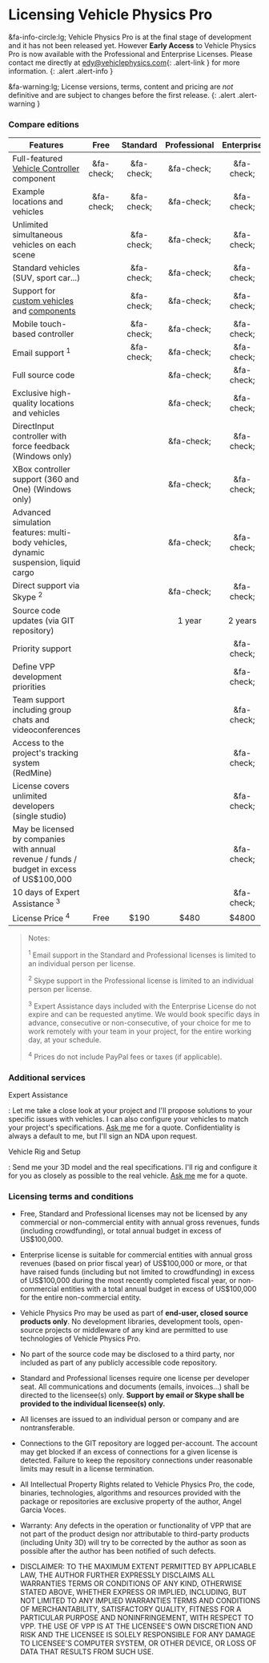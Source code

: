 # Licensing Vehicle Physics Pro

&fa-info-circle:lg; Vehicle Physics Pro is at the final stage of development and it has not been released yet.
However **Early Access** to Vehicle Physics Pro is now available with the Professional
and Enterprise Licenses. Please contact me directly at [edy@vehiclephysics.com](mailto:edy@vehiclephysics.com){: .alert-link }
for more information.
{: .alert .alert-info }

&fa-warning:lg; License versions, terms, content and pricing are _not_ definitive and are subject
to changes before the first release.
{: .alert .alert-warning }

### Compare editions

| Features | <center>Free</center> | <center>Standard</center> | <center>Professional</center> | <center>Enterprise</center> |
|----------|:----:|:--------:|:------------:|:----:|
Full-featured [Vehicle Controller](/components/vehicle-controller) component	| &fa-check;	| &fa-check;	| &fa-check; | &fa-check;	|
Example locations and vehicles		 					| &fa-check; | &fa-check; | &fa-check; | &fa-check; |
Unlimited simultaneous vehicles on each scene			|	| &fa-check; | &fa-check; | &fa-check;	|
Standard vehicles (SUV, sport car...)					|	| &fa-check; | &fa-check; | &fa-check;	|
Support for [custom vehicles](/advanced/custom-vehicles/) and [components](/advanced/custom-blocks/) 				|	| &fa-check; | &fa-check; | &fa-check;	|
Mobile touch-based controller							|	| &fa-check; | &fa-check; | &fa-check;	|
Email support <sup>1</sup>								|	| &fa-check;	| &fa-check;	| &fa-check;	|
Full source code										|	|	| &fa-check; | &fa-check;	|
Exclusive high-quality locations and vehicles			|	|	| &fa-check; | &fa-check;	|
DirectInput controller with force feedback (Windows only)|	|	| &fa-check; | &fa-check;	|
XBox controller support (360 and One) (Windows only)	|	|	| &fa-check; | &fa-check;	|
Advanced simulation features: multi-body vehicles, dynamic suspension, liquid cargo	|	|	| &fa-check; | &fa-check;	|
Direct support via Skype <sup>2<sup>					|	| 	| &fa-check;	| &fa-check;	|
Source code updates (via GIT repository)				|	|	| 1 year | 2 years |
Priority support										|	| 	| 	| &fa-check;	|
Define VPP development priorities							|	| 	| 	| &fa-check;	|
Team support including group chats and videoconferences	|	| 	| 	| &fa-check;	|
Access to the project's tracking system (RedMine)		|	| 	| 	| &fa-check;	|
License covers unlimited developers (single studio)		|	| 	|	| &fa-check;	|
May be licensed by companies with annual revenue / funds / budget in excess of US\$100,000	|	| 	|	| &fa-check;	|
10 days of Expert Assistance <sup>3</sup>				|	|	|	| &fa-check;	|
License Price <sup>4</sup>								| Free | $190 | $480 | $4800 |

> Notes:
>
> <sup>1</sup> Email support in the Standard and Professional licenses is limited to an individual
>	person per license.
>
> <sup>2</sup> Skype support in the Professional license is limited to an individual person per
>	license.
>
> <sup>3</sup> Expert Assistance days included with the Enterprise License do not expire and can be
>	requested anytime. We would book specific days in advance, consecutive or non-consecutive, of
>	your choice for me to work remotely with your team in your project, for the entire working day,
>	at your schedule.
>
> <sup>4</sup> Prices do not include PayPal fees or taxes (if applicable).

### Additional services

Expert Assistance

:	Let me take a close look at your project and I'll propose solutions to your specific issues
	with vehicles. I can also configure your vehicles to match your project's specifications.
	[Ask me](mailto:edy@vehiclephysics.com) me for a quote. Confidentiality is always a default
	to me, but I'll sign an NDA upon request.

Vehicle Rig and Setup

:	Send me your 3D model and the real specifications. I'll rig and configure it for you as closely
	as possible to the real vehicle. [Ask me](mailto:edy@vehiclephysics.com) me for a quote.

### Licensing terms and conditions

- Free, Standard and Professional licenses may not be licensed by any commercial or non-commercial
	entity with annual gross revenues, funds (including crowdfunding), or total annual budget in
	excess of US\$100,000.

- Enterprise license is suitable for commercial entities with annual gross revenues (based on prior
	fiscal year) of US\$100,000 or more, or that have raised funds (including but not limited to
	crowdfunding) in excess of US\$100,000 during the most recently completed fiscal year, or
	non-commercial entities with a total annual budget in excess of US\$100,000 for the entire
	non-commercial entity.

- Vehicle Physics Pro may be used as part of **end-user, closed source products only**. No
	development libraries, development tools, open-source projects or middleware of any kind are
	permitted to use technologies of Vehicle Physics Pro.

- No part of the source code may be disclosed to a third party, nor included as part of any
	publicly accessible code repository.

- Standard and Professional licenses require one license per developer seat. All communications and
	documents (emails, invoices...) shall be directed to the licensee(s) only. **Support by email or
	Skype shall be provided to the individual licensee(s) only.**

- All licenses are issued to an individual person or company and are nontransferable.

- Connections to the GIT repository are logged per-account. The account may get blocked if an
	excess of connections for a given license is detected. Failure to keep the repository
	connections under reasonable limits may result in a license termination.

- All Intellectual Property Rights related to Vehicle Physics Pro, the code, binaries, technologies,
	algorithms and resources provided with the package or repositories are exclusive property of the
	author, Angel Garcia Voces.

- Warranty: Any defects in the operation or functionality of VPP that are not part of the product
	design nor attributable to third-party products (including Unity 3D) will try to be corrected by
	the author as soon as possible after the author has been notified of such defects.

- DISCLAIMER: TO THE MAXIMUM EXTENT PERMITTED BY APPLICABLE LAW, THE AUTHOR FURTHER EXPRESSLY
	DISCLAIMS ALL WARRANTIES TERMS OR CONDITIONS OF ANY KIND, OTHERWISE STATED ABOVE, WHETHER
	EXPRESS OR IMPLIED, INCLUDING, BUT NOT LIMITED TO ANY IMPLIED WARRANTIES TERMS AND CONDITIONS
	OF MERCHANTABILITY, SATISFACTORY QUALITY, FITNESS FOR A PARTICULAR PURPOSE AND NONINFRINGEMENT,
	WITH RESPECT TO VPP. THE USE OF VPP IS AT THE LICENSEE'S OWN DISCRETION AND RISK AND THE
	LICENSEE IS SOLELY RESPONSIBLE FOR ANY DAMAGE TO LICENSEE'S COMPUTER SYSTEM, OR OTHER DEVICE,
	OR LOSS OF DATA THAT RESULTS FROM SUCH USE.